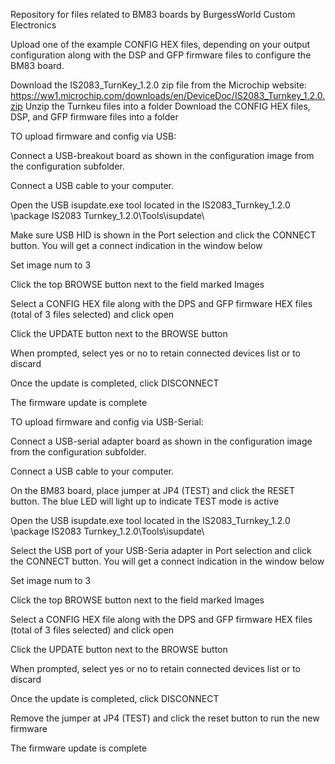 Repository for files related to BM83 boards by BurgessWorld Custom Electronics

Upload one of the example CONFIG HEX files, depending on your output configuration along with the DSP and GFP firmware files to configure the BM83 board.

Download the IS2083_TurnKey_1.2.0 zip file from the Microchip website:  https://ww1.microchip.com/downloads/en/DeviceDoc/IS2083_Turnkey_1.2.0.zip
Unzip the Turnkeu files into a folder
Download the CONFIG HEX files, DSP, and GFP firmware files into a folder

TO upload firmware and config via USB:

  Connect a USB-breakout board as shown in the configuration image from the configuration subfolder.
  
  Connect a USB cable to your computer.
  
  Open the USB isupdate.exe tool located in the IS2083_Turnkey_1.2.0 \package IS2083 Turnkey_1.2.0\Tools\isupdate\
  
  Make sure USB HID is shown in the Port selection and click the CONNECT button.  You will get a connect indication in the window below
  
  Set image num to 3
  
  Click the top BROWSE button next to the field marked Images
  
  Select a CONFIG HEX file along with the DPS and GFP firmware HEX files (total of 3 files selected) and click open
  
  Click the UPDATE button next to the BROWSE button
  
  When prompted, select yes or no to retain connected devices list or to discard
  
  Once the update is completed, click DISCONNECT
  
  The firmware update is complete
  
  
TO upload firmware and config via USB-Serial:

  Connect a USB-serial adapter board as shown in the configuration image from the configuration subfolder.
  
  Connect a USB cable to your computer.
  
  On the BM83 board, place jumper at JP4 (TEST) and click the RESET button.  The blue LED will light up to indicate TEST mode is active
  
  Open the USB isupdate.exe tool located in the IS2083_Turnkey_1.2.0 \package IS2083 Turnkey_1.2.0\Tools\isupdate\
  
  Select the USB port of your USB-Seria adapter in Port selection and click the CONNECT button.  You will get a connect indication in the window below
  
  Set image num to 3
  
  Click the top BROWSE button next to the field marked Images
  
  Select a CONFIG HEX file along with the DPS and GFP firmware HEX files (total of 3 files selected) and click open
  
  Click the UPDATE button next to the BROWSE button
  
  When prompted, select yes or no to retain connected devices list or to discard
  
  Once the update is completed, click DISCONNECT
  
  Remove the jumper at JP4 (TEST) and click the reset button to run the new firmware
  
  The firmware update is complete
